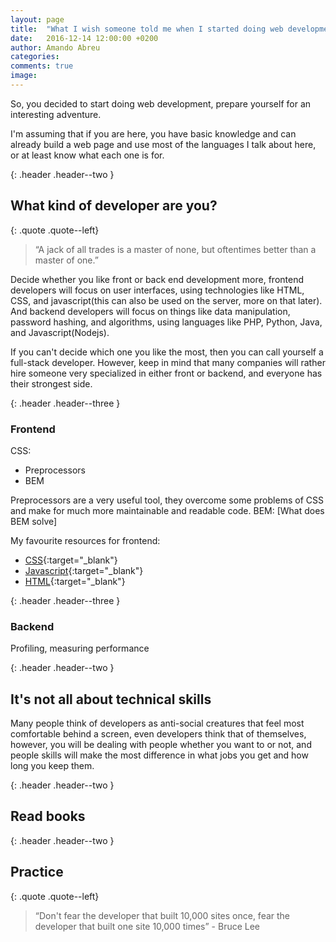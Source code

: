 ```yaml
---
layout: page
title:  "What I wish someone told me when I started doing web development"
date:   2016-12-14 12:00:00 +0200
author: Amando Abreu
categories: 
comments: true
image:
---
```

So, you decided to start doing web development, prepare yourself for an interesting adventure.

I'm assuming that if you are here, you have basic knowledge and can already build a web page and use most of the languages I talk about here, or at least know what each one is for.

{: .header .header--two }
## What kind of developer are you?

{: .quote .quote--left}
> “A jack of all trades is a master of none, but oftentimes better than a master of one.”

Decide whether you like front or back end development more, frontend developers will focus on user interfaces, using technologies like HTML, CSS, and javascript(this can also be used on the server, more on that later). And backend developers will focus on things like data manipulation, password hashing, and algorithms, using languages like PHP, Python, Java, and Javascript(Nodejs).

If you can't decide which one you like the most, then you can call yourself a full-stack developer. However, keep in mind that many companies will rather hire someone very specialized in either front or backend, and everyone has their strongest side.

{: .header .header--three }
### Frontend

CSS:
- Preprocessors
- BEM

Preprocessors are a very useful tool, they overcome some problems of CSS and make for much more maintainable and readable code.
BEM: [What does BEM solve]



My favourite resources for frontend:
- [CSS](https://css-tricks.com/){:target="_blank"}
- [Javascript](https://developer.mozilla.org/en-US/docs/Web/JavaScript){:target="_blank"}
- [HTML](https://developer.mozilla.org/en-US/docs/Web/Guide/HTML/HTML5){:target="_blank"}

{: .header .header--three }
### Backend

Profiling, measuring performance

{: .header .header--two }
## It's not all about technical skills

Many people think of developers as anti-social creatures that feel most comfortable behind a screen, even developers think that of themselves, however, you will be dealing with people whether you want to or not, and people skills will make the most difference in what jobs you get and how long you keep them.

{: .header .header--two }
## Read books

{: .header .header--two }
## Practice

{: .quote .quote--left}
> “Don't fear the developer that built 10,000 sites once, fear the developer that built one site 10,000 times” - Bruce Lee

